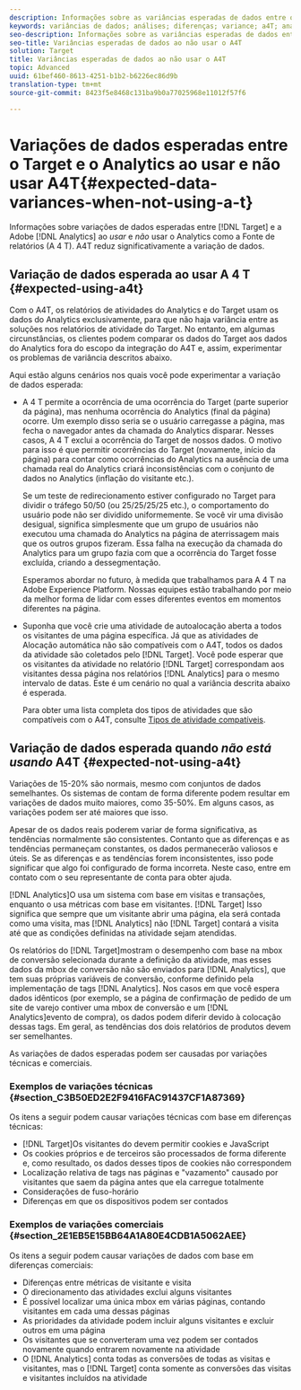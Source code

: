 ```yaml
---
description: Informações sobre as variâncias esperadas de dados entre o Target e o Adobe Analytics ao não usar o Analytics como fonte de relatórios (A4T), o que elimina a variância de dados completamente.
keywords: variâncias de dados; análises; diferenças; variance; a4T; analytics para target; análises como fonte de relatórios; discrepâncias; discrepância
seo-description: Informações sobre as variâncias esperadas de dados entre o Target e o Adobe Analytics ao não usar o Analytics como fonte de relatórios (A4T), o que elimina a variância de dados completamente.
seo-title: Variâncias esperadas de dados ao não usar o A4T
solution: Target
title: Variâncias esperadas de dados ao não usar o A4T
topic: Advanced
uuid: 61bef460-8613-4251-b1b2-b6226ec86d9b
translation-type: tm+mt
source-git-commit: 8423f5e8468c131ba9b0a77025968e11012f57f6

---
```



# Variações de dados esperadas entre o Target e o Analytics ao usar e não usar A4T{#expected-data-variances-when-not-using-a-t}

Informações sobre variações de dados esperadas entre [!DNL Target] e a Adobe [!DNL Analytics] ao *usar* e *não* usar o Analytics como a Fonte de relatórios (A 4 T). A4T reduz significativamente a variação de dados.

## Variação de dados esperada ao usar A 4 T {#expected-using-a4t}

Com o A4T, os relatórios de atividades do Analytics e do Target usam os dados do Analytics exclusivamente, para que não haja variância entre as soluções nos relatórios de atividade do Target. No entanto, em algumas circunstâncias, os clientes podem comparar os dados do Target aos dados do Analytics fora do escopo da integração do A4T e, assim, experimentar os problemas de variância descritos abaixo.

Aqui estão alguns cenários nos quais você pode experimentar a variação de dados esperada:

* A 4 T permite a ocorrência de uma ocorrência do Target (parte superior da página), mas nenhuma ocorrência do Analytics (final da página) ocorre. Um exemplo disso seria se o usuário carregasse a página, mas fecha o navegador antes da chamada do Analytics disparar. Nesses casos, A 4 T exclui a ocorrência do Target de nossos dados. O motivo para isso é que permitir ocorrências do Target (novamente, início da página) para contar como ocorrências do Analytics na ausência de uma chamada real do Analytics criará inconsistências com o conjunto de dados no Analytics (inflação do visitante etc.).

   Se um teste de redirecionamento estiver configurado no Target para dividir o tráfego 50/50 (ou 25/25/25/25 etc.), o comportamento do usuário pode não ser dividido uniformemente. Se você vir uma divisão desigual, significa simplesmente que um grupo de usuários não executou uma chamada do Analytics na página de aterrissagem mais que os outros grupos fizeram. Essa falha na execução da chamada do Analytics para um grupo fazia com que a ocorrência do Target fosse excluída, criando a dessegmentação.

   Esperamos abordar no futuro, à medida que trabalhamos para A 4 T na Adobe Experience Platform. Nossas equipes estão trabalhando por meio da melhor forma de lidar com esses diferentes eventos em momentos diferentes na página.

* Suponha que você crie uma atividade de autoalocação aberta a todos os visitantes de uma página específica. Já que as atividades de Alocação automática não são compatíveis com o A4T, todos os dados da atividade são coletados pelo [!DNL Target]. Você pode esperar que os visitantes da atividade no relatório [!DNL Target] correspondam aos visitantes dessa página nos relatórios [!DNL Analytics] para o mesmo intervalo de datas. Este é um cenário no qual a variância descrita abaixo é esperada.

   Para obter uma lista completa dos tipos de atividades que são compatíveis com o A4T, consulte [Tipos de atividade compatíveis](../../c-integrating-target-with-mac/a4t/a4t.md#section_F487896214BF4803AF78C552EF1669AA).

## Variação de dados esperada quando *não está usando* A4T {#expected-not-using-a4t}

Variações de 15-20% são normais, mesmo com conjuntos de dados semelhantes. Os sistemas de contam de forma diferente podem resultar em variações de dados muito maiores, como 35-50%. Em alguns casos, as variações podem ser até maiores que isso.

Apesar de os dados reais poderem variar de forma significativa, as tendências normalmente são consistentes. Contanto que as diferenças e as tendências permaneçam constantes, os dados permanecerão valiosos e úteis. Se as diferenças e as tendências forem inconsistentes, isso pode significar que algo foi configurado de forma incorreta. Neste caso, entre em contato com o seu representante de conta para obter ajuda.

[!DNL Analytics]O usa um sistema com base em visitas e transações, enquanto o usa métricas com base em visitantes. [!DNL Target] Isso significa que sempre que um visitante abrir uma página, ela será contada como uma visita, mas [!DNL Analytics] não [!DNL Target] contará a visita até que as condições definidas na atividade sejam atendidas.

Os relatórios do [!DNL Target]mostram o desempenho com base na mbox de conversão selecionada durante a definição da atividade, mas esses dados da mbox de conversão não são enviados para [!DNL Analytics], que tem suas próprias variáveis de conversão, conforme definido pela implementação de tags [!DNL Analytics]. Nos casos em que você espera dados idênticos (por exemplo, se a página de confirmação de pedido de um site de varejo contiver uma mbox de conversão e um [!DNL Analytics]evento de compra), os dados podem diferir devido à colocação dessas tags. Em geral, as tendências dos dois relatórios de produtos devem ser semelhantes.

As variações de dados esperadas podem ser causadas por variações técnicas e comerciais.

### Exemplos de variações técnicas {#section_C3B50ED2E2F9416FAC91437CF1A87369}

Os itens a seguir podem causar variações técnicas com base em diferenças técnicas:

* [!DNL Target]Os visitantes do devem permitir cookies e JavaScript
* Os cookies próprios e de terceiros são processados de forma diferente e, como resultado, os dados desses tipos de cookies não correspondem
* Localização relativa de tags nas páginas e &quot;vazamento&quot; causado por visitantes que saem da página antes que ela carregue totalmente
* Considerações de fuso-horário
* Diferenças em que os dispositivos podem ser contados

### Exemplos de variações comerciais {#section_2E1EB5E15BB64A1A80E4CDB1A5062AEE}

Os itens a seguir podem causar variações de dados com base em diferenças comerciais:

* Diferenças entre métricas de visitante e visita
* O direcionamento das atividades exclui alguns visitantes
* É possível localizar uma única mbox em várias páginas, contando visitantes em cada uma dessas páginas
* As prioridades da atividade podem incluir alguns visitantes e excluir outros em uma página
* Os visitantes que se converteram uma vez podem ser contados novamente quando entrarem novamente na atividade
* O [!DNL Analytics] conta todas as conversões de todas as visitas e visitantes, mas o [!DNL Target] conta somente as conversões das visitas e visitantes incluídos na atividade